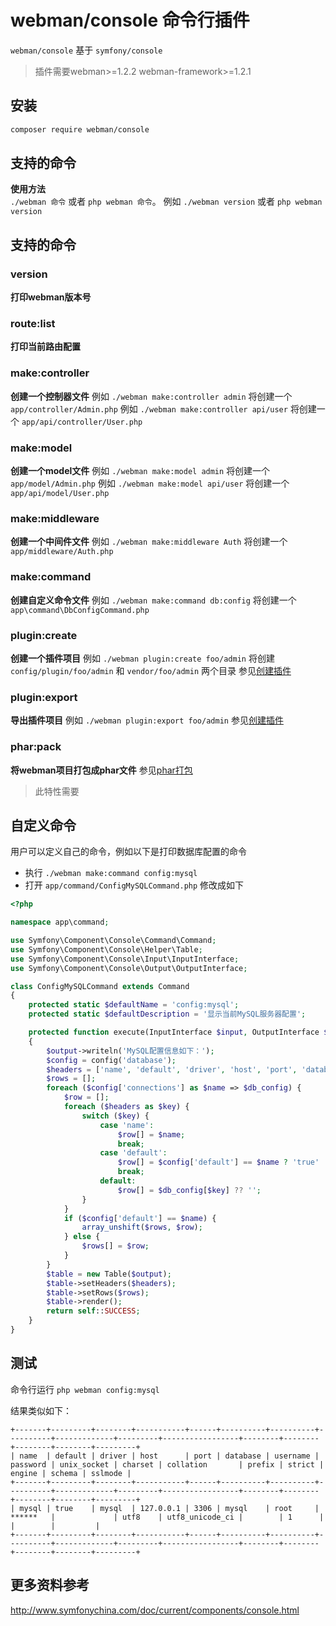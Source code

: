 # webman/console 命令行插件

`webman/console` 基于 `symfony/console`

> 插件需要webman>=1.2.2 webman-framework>=1.2.1

## 安装
 
```sh
composer require webman/console
```

## 支持的命令
**使用方法**  
`./webman 命令` 或者 `php webman 命令`。
例如 `./webman version` 或者 `php webman version`

## 支持的命令
### version
**打印webman版本号**

### route:list
**打印当前路由配置**

### make:controller
**创建一个控制器文件** 
例如 `./webman make:controller admin` 将创建一个 `app/controller/Admin.php`
例如 `./webman make:controller api/user` 将创建一个 `app/api/controller/User.php`

### make:model
**创建一个model文件**
例如 `./webman make:model admin` 将创建一个 `app/model/Admin.php`
例如 `./webman make:model api/user` 将创建一个 `app/api/model/User.php`

### make:middleware
**创建一个中间件文件**
例如 `./webman make:middleware Auth` 将创建一个 `app/middleware/Auth.php`

### make:command
**创建自定义命令文件**
例如 `./webman make:command db:config` 将创建一个 `app\command\DbConfigCommand.php`

### plugin:create
**创建一个插件项目**
例如 `./webman plugin:create foo/admin` 将创建`config/plugin/foo/admin` 和 `vendor/foo/admin` 两个目录
参见[创建插件](/doc/webman/others/plugin.html)

### plugin:export
**导出插件项目**
例如 `./webman plugin:export foo/admin` 
参见[创建插件](/doc/webman/others/plugin.html)

### phar:pack
**将webman项目打包成phar文件**
参见[phar打包](/doc/webman/others/phar.html)
> 此特性需要 

## 自定义命令
用户可以定义自己的命令，例如以下是打印数据库配置的命令

* 执行 `./webman make:command config:mysql`
* 打开 `app/command/ConfigMySQLCommand.php` 修改成如下

```php
<?php

namespace app\command;

use Symfony\Component\Console\Command\Command;
use Symfony\Component\Console\Helper\Table;
use Symfony\Component\Console\Input\InputInterface;
use Symfony\Component\Console\Output\OutputInterface;

class ConfigMySQLCommand extends Command
{
    protected static $defaultName = 'config:mysql';
    protected static $defaultDescription = '显示当前MySQL服务器配置';

    protected function execute(InputInterface $input, OutputInterface $output)
    {
        $output->writeln('MySQL配置信息如下：');
        $config = config('database');
        $headers = ['name', 'default', 'driver', 'host', 'port', 'database', 'username', 'password', 'unix_socket', 'charset', 'collation', 'prefix', 'strict', 'engine', 'schema', 'sslmode'];
        $rows = [];
        foreach ($config['connections'] as $name => $db_config) {
            $row = [];
            foreach ($headers as $key) {
                switch ($key) {
                    case 'name':
                        $row[] = $name;
                        break;
                    case 'default':
                        $row[] = $config['default'] == $name ? 'true' : 'false';
                        break;
                    default:
                        $row[] = $db_config[$key] ?? '';
                }
            }
            if ($config['default'] == $name) {
                array_unshift($rows, $row);
            } else {
                $rows[] = $row;
            }
        }
        $table = new Table($output);
        $table->setHeaders($headers);
        $table->setRows($rows);
        $table->render();
        return self::SUCCESS;
    }
}
```
  
## 测试

命令行运行 `php webman config:mysql`

结果类似如下：
```
+-------+---------+--------+-----------+------+----------+----------+----------+-------------+---------+-----------------+--------+--------+--------+--------+---------+
| name  | default | driver | host      | port | database | username | password | unix_socket | charset | collation       | prefix | strict | engine | schema | sslmode |
+-------+---------+--------+-----------+------+----------+----------+----------+-------------+---------+-----------------+--------+--------+--------+--------+---------+
| mysql | true    | mysql  | 127.0.0.1 | 3306 | mysql    | root     | ******   |             | utf8    | utf8_unicode_ci |        | 1      |        |        |         |
+-------+---------+--------+-----------+------+----------+----------+----------+-------------+---------+-----------------+--------+--------+--------+--------+---------+
```

## 更多资料参考
http://www.symfonychina.com/doc/current/components/console.html